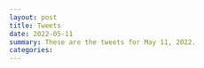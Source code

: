 ```yaml
---
layout: post
title: Tweets
date: 2022-05-11
summary: These are the tweets for May 11, 2022.
categories:
---
```


